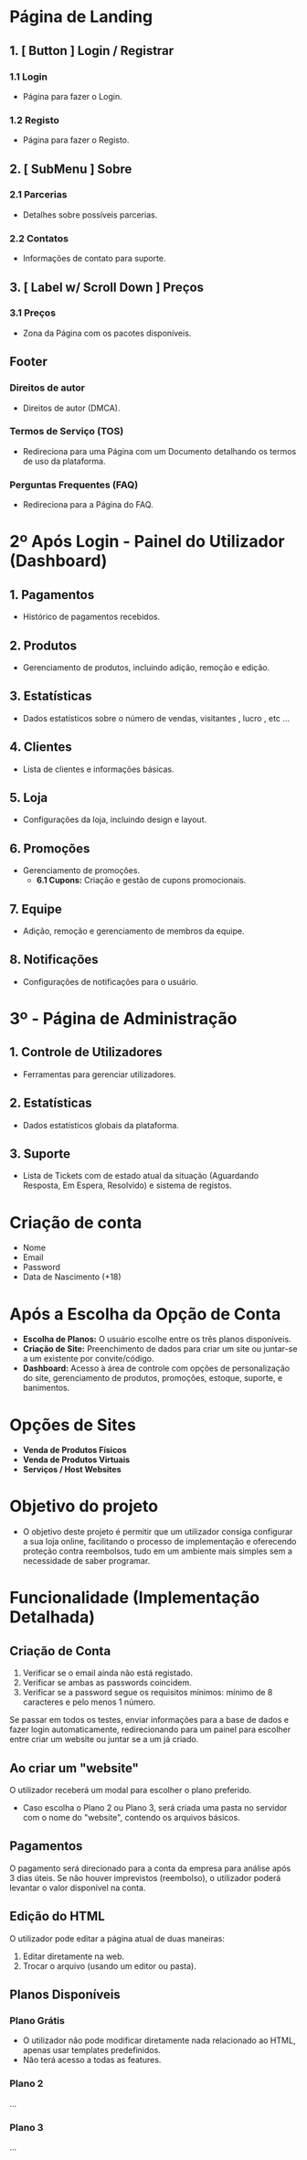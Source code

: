 # Página de Landing

## **1. [ Button ] Login / Registrar**

### 1.1 **Login**

- Página para fazer o Login.

### 1.2 **Registo**

- Página para fazer o Registo.

## **2. [ SubMenu ] Sobre**

### 2.1 **Parcerias**

- Detalhes sobre possíveis parcerias.

### 2.2 **Contatos**

- Informações de contato para suporte.

## **3. [ Label w/ Scroll Down ] Preços**

### **3.1 Preços**

- Zona da Página com os pacotes disponíveis.

## Footer

### **Direitos de autor**

- Direitos de autor (DMCA).

### **Termos de Serviço (TOS)**

- Redireciona para uma Página com um Documento detalhando os termos de uso da plataforma.

### **Perguntas Frequentes (FAQ)**

- Redireciona para a Página do FAQ.

# 2º Após Login - Painel do Utilizador (Dashboard)

## **1. Pagamentos**

- Histórico de pagamentos recebidos.

## **2. Produtos**

- Gerenciamento de produtos, incluindo adição, remoção e edição.

## **3. Estatísticas**

- Dados estatísticos sobre o número de vendas, visitantes , lucro , etc ...

## **4. Clientes**

- Lista de clientes e informações básicas.

## **5. Loja**

- Configurações da loja, incluindo design e layout.

## **6. Promoções**

- Gerenciamento de promoções.
  - **6.1 Cupons:** Criação e gestão de cupons promocionais.

## **7. Equipe**

- Adição, remoção e gerenciamento de membros da equipe.

## **8. Notificações**

- Configurações de notificações para o usuário.

# 3º - Página de Administração

## **1. Controle de Utilizadores**

- Ferramentas para gerenciar utilizadores.

## **2. Estatísticas**

- Dados estatísticos globais da plataforma.

## **3. Suporte**

- Lista de Tickets com de estado atual da situação (Aguardando Resposta, Em Espera, Resolvido) e sistema de registos.

# Criação de conta

- Nome
- Email
- Password
- Data de Nascimento (+18)

# Após a Escolha da Opção de Conta

- **Escolha de Planos:** O usuário escolhe entre os três planos disponíveis.
- **Criação de Site:** Preenchimento de dados para criar um site ou juntar-se a um existente por convite/código.
- **Dashboard:** Acesso à área de controle com opções de personalização do site, gerenciamento de produtos, promoções, estoque, suporte, e banimentos.

# Opções de Sites

- **Venda de Produtos Físicos**
- **Venda de Produtos Virtuais**
- **Serviços / Host Websites**

# **Objetivo do projeto**

- O objetivo deste projeto é permitir que um utilizador consiga configurar a sua loja online, facilitando o processo de implementação e oferecendo proteção contra reembolsos, tudo em um ambiente mais simples sem a necessidade de saber programar.

# Funcionalidade (Implementação Detalhada)

## Criação de Conta

1. Verificar se o email ainda não está registado.
2. Verificar se ambas as passwords coincidem.
3. Verificar se a password segue os requisitos mínimos: mínimo de 8 caracteres e pelo menos 1 número.

Se passar em todos os testes, enviar informações para a base de dados e fazer login automaticamente, redirecionando para um painel para escolher entre criar um website ou juntar se a um já criado.

## Ao criar um "website"

O utilizador receberá um modal para escolher o plano preferido.

- Caso escolha o Plano 2 ou Plano 3, será criada uma pasta no servidor com o nome do "website", contendo os arquivos básicos.

## Pagamentos

O pagamento será direcionado para a conta da empresa para análise após 3 dias úteis. Se não houver imprevistos (reembolso), o utilizador poderá levantar o valor disponível na conta.

## Edição do HTML

O utilizador pode editar a página atual de duas maneiras:

1. Editar diretamente na web.
2. Trocar o arquivo (usando um editor ou pasta).

## Planos Disponíveis

### Plano Grátis

- O utilizador não pode modificar diretamente nada relacionado ao HTML, apenas usar templates predefinidos.
- Não terá acesso a todas as features.

### Plano 2

...

### Plano 3

...
